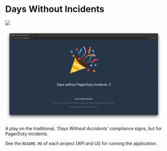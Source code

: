 # Days Without Incidents

![](https://github.com/ekulz/days-without-incidents/workflows/Build%20and%20publish%20API%20image/badge.svg)

![](/image.png)

A play on the traditional, _'Days Without Accidents'_ compliance signs, but for PagerDuty incidents. 

See the `README.MD` of each project (API and UI) for running the application. 
